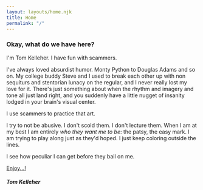 ```yaml
---
layout: layouts/home.njk
title: Home
permalink: "/"
---
```



<h3>Okay, what do we have here?</h3>

I'm Tom Kelleher.  I have fun with scammers.  

I've always loved absurdist humor.  Monty Python to Douglas Adams and so on.  My college buddy Steve
and I used to break each other up with non sequiturs and stentorian lunacy on the regular, and I never
really lost my love for it.  There's just something about when the rhythm and imagery and tone all just land right, and
you suddenly have a little nugget of insanity lodged in your brain's visual center.  

I use scammers to practice that art.

I try to not be abusive.  I don't scold them.  I don't lecture them.  When I am at my best
I am entirely *who they want me to be*: the patsy, the easy mark.  I am trying to
play along just as they'd hoped.  I just keep coloring outside the lines.  

I see how peculiar I can get before they bail on me.

<a href="/scams/">Enjoy...!</a>


<h5>
Tom Kelleher
</h5>

